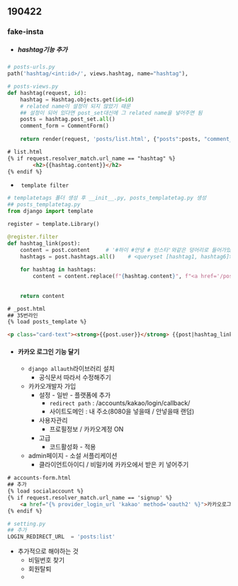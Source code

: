 ## 190422



### fake-insta



- ##### hashtag기능 추가

```python
# posts-urls.py
path('hashtag/<int:id>/', views.hashtag, name="hashtag"),
```

```python
# posts-views.py
def hashtag(request, id):
    hashtag = Hashtag.objects.get(id=id)
    # related name이 설정이 되지 않았기 때문
    ## 설정이 되어 있다면 post_set대신에 그 related name을 넣어주면 됨
    posts = hashtag.post_set.all()
    comment_form = CommentForm()
    
    return render(request, 'posts/list.html', {"posts":posts, "comment_form":comment_form, "hashtag":hashtag})
```

```html
# list.html
{% if request.resolver_match.url_name == "hashtag" %}
        <h2>{{hashtag.content}}</h2>
{% endif %}
```

- ` template filter` 

```python
# templatetags 폴더 생성 후 __init__.py, posts_templatetag.py 생성
## posts_templatetag.py
from django import template

register = template.Library()

@register.filter
def hashtag_link(post):
    content = post.content     # '#하이 #안녕 # 인스타'와같은 덩어리로 들어가있음
    hashtags = post.hashtags.all()    # <queryset [hashtag1, hashtag6]>
    
    for hashtag in hashtags:
        content = content.replace(f"{hashtag.content}", f"<a href='/posts/hashtag/{hashtag.id}'> {hashtag.content}</a>")
    
    
    return content
```



```html
# _post.html
## 35번라인
{% load posts_template %}

<p class="card-text"><strong>{{post.user}}</strong> {{post|hashtag_link|safe}}</p>
```





- #### 카카오 로그인 기능 달기

  - `django allauth`라이브러리 설치
    - 공식문서 따라서 수정해주기
  - 카카오개발자 가입
    - 설정 - 일반 - 플랫폼에 추가
      - `redirect path` : /accounts/kakao/login/callback/
      - 사이트도메인 : 내 주소(8080을 넣을때 / 안넣을때 랜덤)
    - 사용자관리
      - 프로필정보 / 카카오계정 ON
    - 고급
      - 코드활성화 - 적용
  - admin페이지 - 소설 서플리케이션
    - 클라이언트아이디 / 비밀키에 카카오에서 받은 키 넣어주기

```html
# accounts-form.html
## 추가
{% load socialaccount %}
{% if request.resolver_match.url_name == 'signup' %}
	<a href="{% provider_login_url 'kakao' method='oauth2' %}">카카오로그인</a>
{% endif %}
```



```python
# setting.py
## 추가
LOGIN_REDIRECT_URL  = 'posts:list'
```



- 추가적으로 해야하는 것
  - 비밀번호 찾기
  - 회원탈퇴
  - 













